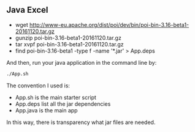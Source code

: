 ## Java Excel

* wget http://www-eu.apache.org/dist/poi/dev/bin/poi-bin-3.16-beta1-20161120.tar.gz
* gunzip poi-bin-3.16-beta1-20161120.tar.gz
* tar xvpf poi-bin-3.16-beta1-20161120.tar.gz
* find poi-bin-3.16-beta1 -type f -name '*.jar' > App.deps

And then, run your java application in the command line by:

```bash
./App.sh
```

The convention I used is:

* App.sh is the main starter script
* App.deps list all the jar dependencies
* App.java is the main app

In this way, there is transparency what jar files are needed.
